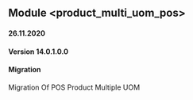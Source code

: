 ## Module <product_multi_uom_pos>

#### 26.11.2020
#### Version 14.0.1.0.0
#### Migration
Migration Of POS Product Multiple UOM




